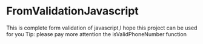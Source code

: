 # FromValidationJavascript

This is complete form validation of javascript,I hope this project can be used for you
Tip: please pay more attention the isValidPhoneNumber function 
